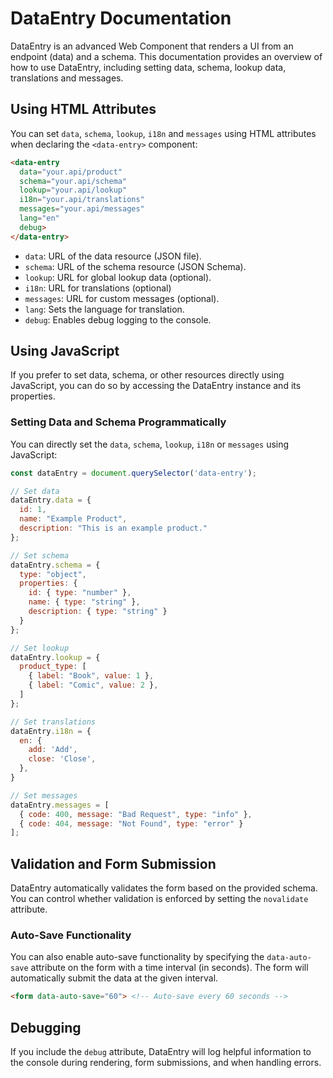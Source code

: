 
# DataEntry Documentation

DataEntry is an advanced Web Component that renders a UI from an endpoint (data) and a schema. This documentation provides an overview of how to use DataEntry, including setting data, schema, lookup data, translations and messages.

## Using HTML Attributes

You can set `data`, `schema`, `lookup`, `i18n` and `messages` using HTML attributes when declaring the `<data-entry>` component:

```html
<data-entry
  data="your.api/product"
  schema="your.api/schema"
  lookup="your.api/lookup"
  i18n="your.api/translations"
  messages="your.api/messages"
  lang="en"
  debug>
</data-entry>
```

- `data`: URL of the data resource (JSON file).
- `schema`: URL of the schema resource (JSON Schema).
- `lookup`: URL for global lookup data (optional).
- `i18n`: URL for translations (optional)
- `messages`: URL for custom messages (optional).
- `lang`: Sets the language for translation.
- `debug`: Enables debug logging to the console.

## Using JavaScript

If you prefer to set data, schema, or other resources directly using JavaScript, you can do so by accessing the DataEntry instance and its properties.

### Setting Data and Schema Programmatically

You can directly set the `data`, `schema`, `lookup`, `i18n` or `messages` using JavaScript:

```javascript
const dataEntry = document.querySelector('data-entry');

// Set data
dataEntry.data = {
  id: 1,
  name: "Example Product",
  description: "This is an example product."
};

// Set schema
dataEntry.schema = {
  type: "object",
  properties: {
    id: { type: "number" },
    name: { type: "string" },
    description: { type: "string" }
  }
};

// Set lookup
dataEntry.lookup = {
  product_type: [
    { label: "Book", value: 1 },
    { label: "Comic", value: 2 },
  ]
};

// Set translations
dataEntry.i18n = {
  en: {
    add: 'Add',
    close: 'Close',
  },
}

// Set messages
dataEntry.messages = [
  { code: 400, message: "Bad Request", type: "info" },
  { code: 404, message: "Not Found", type: "error" }
];
```

## Validation and Form Submission

DataEntry automatically validates the form based on the provided schema. You can control whether validation is enforced by setting the `novalidate` attribute.

### Auto-Save Functionality

You can also enable auto-save functionality by specifying the `data-auto-save` attribute on the form with a time interval (in seconds). The form will automatically submit the data at the given interval.

```html
<form data-auto-save="60"> <!-- Auto-save every 60 seconds -->
```

## Debugging

If you include the `debug` attribute, DataEntry will log helpful information to the console during rendering, form submissions, and when handling errors.
